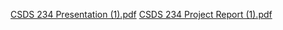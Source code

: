 [CSDS 234 Presentation (1).pdf](https://github.com/user-attachments/files/19011961/CSDS.234.Presentation.1.pdf)
[CSDS 234 Project Report (1).pdf](https://github.com/user-attachments/files/19011962/CSDS.234.Project.Report.1.pdf)
